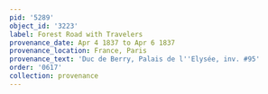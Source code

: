 ```yaml
---
pid: '5289'
object_id: '3223'
label: Forest Road with Travelers
provenance_date: Apr 4 1837 to Apr 6 1837
provenance_location: France, Paris
provenance_text: 'Duc de Berry, Palais de l''Elysée, inv. #95'
order: '0617'
collection: provenance
---
```

